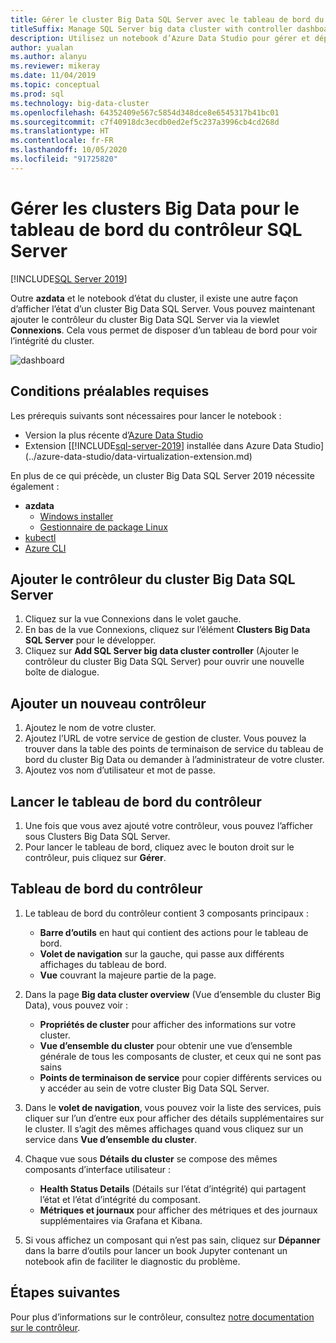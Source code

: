 ```yaml
---
title: Gérer le cluster Big Data SQL Server avec le tableau de bord du contrôleur
titleSuffix: Manage SQL Server big data cluster with controller dashboard
description: Utilisez un notebook d’Azure Data Studio pour gérer et dépanner un cluster Big Data.
author: yualan
ms.author: alanyu
ms.reviewer: mikeray
ms.date: 11/04/2019
ms.topic: conceptual
ms.prod: sql
ms.technology: big-data-cluster
ms.openlocfilehash: 64352409e567c5854d348dce8e6545317b41bc01
ms.sourcegitcommit: c7f40918dc3ecdb0ed2ef5c237a3996cb4cd268d
ms.translationtype: HT
ms.contentlocale: fr-FR
ms.lasthandoff: 10/05/2020
ms.locfileid: "91725820"
---
```

# <a name="manage-big-data-clusters-for-sql-server-controller-dashboard"></a>Gérer les clusters Big Data pour le tableau de bord du contrôleur SQL Server

[!INCLUDE[SQL Server 2019](../includes/applies-to-version/sqlserver2019.md)]

Outre **azdata** et le notebook d’état du cluster, il existe une autre façon d’afficher l’état d’un cluster Big Data SQL Server. Vous pouvez maintenant ajouter le contrôleur du cluster Big Data SQL Server via la viewlet **Connexions**. Cela vous permet de disposer d’un tableau de bord pour voir l’intégrité du cluster.

![dashboard](media/manage-with-controller-dashboard/controller-dashboard.png)
## <a name="prerequisites"></a>Conditions préalables requises

Les prérequis suivants sont nécessaires pour lancer le notebook :

* Version la plus récente d’[Azure Data Studio](../azure-data-studio/download-azure-data-studio.md)
* Extension [[!INCLUDE[sql-server-2019](../includes/sssqlv15-md.md)] installée dans Azure Data Studio](../azure-data-studio/data-virtualization-extension.md)

En plus de ce qui précède, un cluster Big Data SQL Server 2019 nécessite également :

* **azdata**
    - [Windows installer](../azdata/install/deploy-install-azdata-installer.md)
    - [Gestionnaire de package Linux](../azdata/install/deploy-install-azdata-linux-package.md)
* [kubectl](https://kubernetes.io/docs/tasks/tools/install-kubectl/#install-kubectl-binary-using-native-package-management)
* [Azure CLI](/cli/azure/install-azure-cli)

## <a name="add-sql-server-big-data-cluster-controller"></a>Ajouter le contrôleur du cluster Big Data SQL Server

1. Cliquez sur la vue Connexions dans le volet gauche.
2. En bas de la vue Connexions, cliquez sur l’élément **Clusters Big Data SQL Server** pour le développer.
3. Cliquez sur **Add SQL Server big data cluster controller** (Ajouter le contrôleur du cluster Big Data SQL Server) pour ouvrir une nouvelle boîte de dialogue.

## <a name="add-new-controller"></a>Ajouter un nouveau contrôleur

1. Ajoutez le nom de votre cluster.
2. Ajoutez l’URL de votre service de gestion de cluster. Vous pouvez la trouver dans la table des points de terminaison de service du tableau de bord du cluster Big Data ou demander à l’administrateur de votre cluster.
3. Ajoutez vos nom d’utilisateur et mot de passe.

## <a name="launch-controller-dashboard"></a>Lancer le tableau de bord du contrôleur

1. Une fois que vous avez ajouté votre contrôleur, vous pouvez l’afficher sous Clusters Big Data SQL Server.
2. Pour lancer le tableau de bord, cliquez avec le bouton droit sur le contrôleur, puis cliquez sur **Gérer**.

## <a name="controller-dashboard"></a>Tableau de bord du contrôleur

1. Le tableau de bord du contrôleur contient 3 composants principaux :

    - **Barre d’outils** en haut qui contient des actions pour le tableau de bord.
    - **Volet de navigation** sur la gauche, qui passe aux différents affichages du tableau de bord.
    - **Vue** couvrant la majeure partie de la page.

2. Dans la page **Big data cluster overview** (Vue d’ensemble du cluster Big Data), vous pouvez voir :

    - **Propriétés de cluster** pour afficher des informations sur votre cluster.
    - **Vue d’ensemble du cluster** pour obtenir une vue d’ensemble générale de tous les composants de cluster, et ceux qui ne sont pas sains
    - **Points de terminaison de service** pour copier différents services ou y accéder au sein de votre cluster Big Data SQL Server.

3. Dans le **volet de navigation**, vous pouvez voir la liste des services, puis cliquer sur l’un d’entre eux pour afficher des détails supplémentaires sur le cluster. Il s’agit des mêmes affichages quand vous cliquez sur un service dans **Vue d’ensemble du cluster**.

4. Chaque vue sous **Détails du cluster** se compose des mêmes composants d’interface utilisateur :

    - **Health Status Details** (Détails sur l’état d’intégrité) qui partagent l’état et l’état d’intégrité du composant.
    - **Métriques et journaux** pour afficher des métriques et des journaux supplémentaires via Grafana et Kibana.

1. Si vous affichez un composant qui n’est pas sain, cliquez sur **Dépanner** dans la barre d’outils pour lancer un book Jupyter contenant un notebook afin de faciliter le diagnostic du problème.

## <a name="next-steps"></a>Étapes suivantes

Pour plus d’informations sur le contrôleur, consultez [notre documentation sur le contrôleur](concept-controller.md).